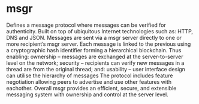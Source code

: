# msgr

Defines a message protocol where messages can be verified for authenticity. Built on top of ubiquitous Internet technologies such as: HTTP, DNS and JSON. Messages are sent via a msgr server directly to one or more recipient’s msgr server. Each message is linked to the previous using a cryptographic hash identifier forming a hierarchical blockchain. Thus enabling: 
ownership – messages are exchanged at the server-to-server level on the network;
security – recipients can verify new messages in a thread are from the original thread; and:
usability – user interface design can utilise the hierarchy of messages 
The protocol includes feature negotiation allowing peers to advertise and use other features with eachother. Overall msgr provides an efficient, secure, and extensible messaging system with ownership and control at the server level.